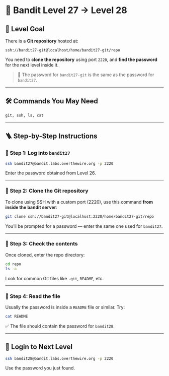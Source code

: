 # 🏴 Bandit Level 27 → Level 28

## 🎯 Level Goal

There is a **Git repository** hosted at:

```
ssh://bandit27-git@localhost/home/bandit27-git/repo
```

You need to **clone the repository** using port `2220`, and **find the password** for the next level inside it.

> 🔐 The password for `bandit27-git` is the same as the password for `bandit27`.

---

## 🛠️ Commands You May Need

```
git, ssh, ls, cat
```

---

## 🪜 Step-by-Step Instructions

### 🔹 Step 1: Log into `bandit27`

```bash
ssh bandit27@bandit.labs.overthewire.org -p 2220
```

Enter the password obtained from Level 26.

---

### 🔹 Step 2: Clone the Git repository

To clone using SSH with a custom port (2220), use this command **from inside the bandit server**:

```bash
git clone ssh://bandit27-git@localhost:2220/home/bandit27-git/repo
```

You’ll be prompted for a password — enter the same one used for `bandit27`.

---

### 🔹 Step 3: Check the contents

Once cloned, enter the repo directory:

```bash
cd repo
ls -a
```

Look for common Git files like `.git`, `README`, etc.

---

### 🔹 Step 4: Read the file

Usually the password is inside a `README` file or similar. Try:

```bash
cat README
```

✅ The file should contain the password for `bandit28`.

---

## 🔐 Login to Next Level

```bash
ssh bandit28@bandit.labs.overthewire.org -p 2220
```

Use the password you just found.
